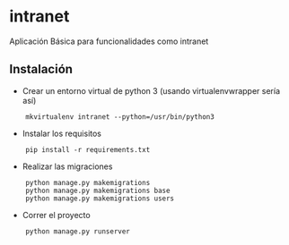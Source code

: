 # intranet
Aplicación Básica para funcionalidades como intranet

## Instalación

* Crear un entorno virtual de python 3 (usando virtualenvwrapper sería así)

```
	mkvirtualenv intranet --python=/usr/bin/python3
```

* Instalar los requisitos

```
	pip install -r requirements.txt
```

* Realizar las migraciones

```
	python manage.py makemigrations
	python manage.py makemigrations base
	python manage.py makemigrations users
```

* Correr el proyecto

```
	python manage.py runserver
```